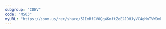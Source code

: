 ```yaml
---
subgroup: "CDEV"
code: "MS03"
myURL: "https://zoom.us/rec/share/5JImRfCV0Qg4KmftZoECJOHJyVC4gMnTVWOxkI4ex02IqE1umrBb5PrGAE82q8on.sulAxjtARI43x0ym"
---
```

